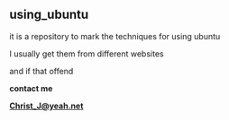 ## using_ubuntu
it is a repository to mark the techniques for using ubuntu

I usually get them from different websites

and if that offend

**contact me**

**Christ_J@yeah.net**
